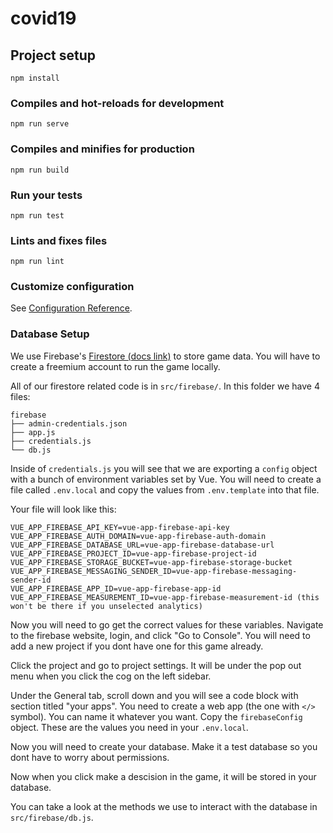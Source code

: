 # covid19

## Project setup
```
npm install
```

### Compiles and hot-reloads for development
```
npm run serve
```

### Compiles and minifies for production
```
npm run build
```

### Run your tests
```
npm run test
```

### Lints and fixes files
```
npm run lint
```

### Customize configuration
See [Configuration Reference](https://cli.vuejs.org/config/).

### Database Setup

We use Firebase's [Firestore (docs link)](https://firebase.google.com/docs/firestore) to store game data. You will have to create a freemium account to run the game locally.

All of our firestore related code is in `src/firebase/`. In this folder we have 4 files:

    firebase
    ├── admin-credentials.json
    ├── app.js
    ├── credentials.js
    └── db.js

Inside of `credentials.js` you will see that we are exporting a `config` object with a bunch of environment variables set by Vue. You will need to create a file called `.env.local` and copy the values from `.env.template` into that file.

Your file will look like this:

    VUE_APP_FIREBASE_API_KEY=vue-app-firebase-api-key
    VUE_APP_FIREBASE_AUTH_DOMAIN=vue-app-firebase-auth-domain
    VUE_APP_FIREBASE_DATABASE_URL=vue-app-firebase-database-url
    VUE_APP_FIREBASE_PROJECT_ID=vue-app-firebase-project-id
    VUE_APP_FIREBASE_STORAGE_BUCKET=vue-app-firebase-storage-bucket
    VUE_APP_FIREBASE_MESSAGING_SENDER_ID=vue-app-firebase-messaging-sender-id
    VUE_APP_FIREBASE_APP_ID=vue-app-firebase-app-id
    VUE_APP_FIREBASE_MEASUREMENT_ID=vue-app-firebase-measurement-id (this won't be there if you unselected analytics)

Now you will need to go get the correct values for these variables. Navigate to the firebase website, login, and click "Go to Console". You will need to add a new project if you dont have one for this game already.

Click the project and go to project settings. It will be under the pop out menu when you click the cog on the left sidebar.

Under the General tab, scroll down and you will see a code block with section titled "your apps". You need to create a web app (the one with `</>` symbol). You can name it whatever you want. Copy the `firebaseConfig` object. These are the values you need in your `.env.local`.

Now you will need to create your database. Make it a test database so you dont have to worry about permissions.

Now when you click make a descision in the game, it will be stored in your database.

You can take a look at the methods we use to interact with the database in `src/firebase/db.js`.

